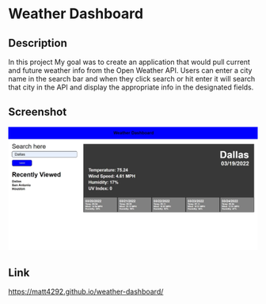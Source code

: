 # Weather Dashboard

## Description
In this project My goal was to create an application that would pull current and future weather info from the Open Weather API. Users can enter a city name in the search bar and when they click search or hit enter it will search that city in the API and display the appropriate info in the designated fields.

## Screenshot
![Screenshot of the final product](weather-dashboard.jpg)

## Link
https://matt4292.github.io/weather-dashboard/